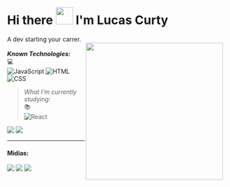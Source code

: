 # Hi there <img src="https://github.com/kaueMarques/kaueMarques/raw/master/hi.gif" width="40px"> I'm Lucas Curty
   A dev starting your carrer.<br>
   <img align="right" width="320px" src="https://media.giphy.com/media/bZVnr05ibCddKi5eFR/giphy.gif">
   <br>
 ***Known Technologies:*** <br>💻<br>
 ![JavaScript](https://img.shields.io/badge/-JavaScript-fffffd?style=flat&logoColor=yellow&logo=javascript)
 ![HTML](https://img.shields.io/badge/-HTML-fffffd?style=flat&logoColor=orange&logo=html5) 
 ![CSS](https://img.shields.io/badge/-CSS-fffffd?style=flat&logoColor=blue&logo=css3)
 <br>  
 >  *What I'm currently studying:*<br>:books:<br>
  ![React](https://img.shields.io/badge/-React-fffffd?style=flat&logoColor=blue&logo=react)
  
  <img src="https://github-readme-stats.vercel.app/api/top-langs/?username=lucascurty&layout=compact&langs_count=16&theme=chartreuse-dark"> 
  <img src="https://github-readme-stats.vercel.app/api?username=lucascurty&show_icons=true&theme=chartreuse-dark">
   
<hr>
<h4><strong>Midias:</strong></h4>
<div>
  <a href="https://www.linkedin.com/in/lucas-curty-97398b195/"><img src="https://img.shields.io/badge/-LinkedIn-0A66C2?style=flat&labelColor=0A66C2&logo=Linkedin&Color=withe"></a>
  <a href="https://www.instagram.com/ldcurty/"><img src="https://img.shields.io/badge/-instagram-B4348C?style=flat&logo=Instagram&logoColor=white&link=https://www.instagram.com/jjean_dev"></a>
  <a href="https://twitter.com/Ldcurty"><img src="https://img.shields.io/badge/-Twitter-0077B5?style=flat&logo=Twitter&logoColor=white&link=https://twitter.com/brunadl_"></a>
</div>
